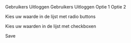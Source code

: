 <!-- classic dropdown -->
<x-dropdown label="Account">
    <x-dropdown-item icon="user">Gebruikers</x-dropdown-item>
    <x-dropdown-item icon="logout">Uitloggen</x-dropdown-item>
</x-dropdown>

<!-- dropdown with avatar -->
<x-dropdown>
    <x-avatar :src="user.avatar" :fallback="user.initials" #default> <!-- put it in the default slot -->
    <x-dropdown-item icon="user">Gebruikers</x-dropdown-item>
    <x-dropdown-item icon="logout">Uitloggen</x-dropdown-item>
</x-dropdown>

<!-- Some date inputs -->
<x-date label="Verjaardag" icon="calendar" />
<x-time label="Openingsuren" icon="clock" />
<x-datetime label="Wanneer mag nieuwsbericht online?" icon="calendar" />
<x-daterange label="Selecteer een range" />

<!-- Select component, renders custom list -->
<x-select searchable>
    <x-option value="1">Optie 1</x-option>
    <x-option value="2">Optie 2</x-option>
</x-select>

<!-- Files -->
<x-file label="Laad hier uw cv op" v-model="file" />
<x-files label="Alle documentatie" v-model="files" />

<!-- simple radio + checkboxes -->
<x-label>Kies uw waarde in de lijst met radio buttons</x-label>
<x-radio label="optie 1" />
<x-radio label="optie 2" />
<x-radio label="optie 3" />
<x-radio label="optie 4" />

<x-label>Kies uw waarden in de lijst met checkboxen</x-label>
<x-checkbox label="optie 1" />
<x-checkbox label="optie 2" />
<x-checkbox label="optie 3" />
<x-checkbox label="optie 4" />

<!-- tabs -->
<x-tabs>

<!-- buttons -->
<!-- appearance should change to -> variant -->
<x-button variant="flat">Save</x-button>
